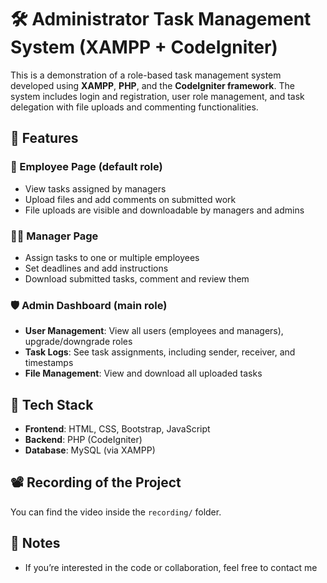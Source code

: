 # 🛠 Administrator Task Management System (XAMPP + CodeIgniter)

This is a demonstration of a role-based task management system developed using **XAMPP**, **PHP**, and the **CodeIgniter framework**. The system includes login and registration, user role management, and task delegation with file uploads and commenting functionalities.

## 🚀 Features

### 👤 Employee Page (default role)
- View tasks assigned by managers
- Upload files and add comments on submitted work
- File uploads are visible and downloadable by managers and admins

### 👨‍💼 Manager Page
- Assign tasks to one or multiple employees
- Set deadlines and add instructions
- Download submitted tasks, comment and review them

### 🛡 Admin Dashboard (main role)
- **User Management**: View all users (employees and managers), upgrade/downgrade roles
- **Task Logs**: See task assignments, including sender, receiver, and timestamps
- **File Management**: View and download all uploaded tasks

## 🎯 Tech Stack
- **Frontend**: HTML, CSS, Bootstrap, JavaScript
- **Backend**: PHP (CodeIgniter)
- **Database**: MySQL (via XAMPP)

## 📽 Recording of the Project
You can find the video inside the `recording/` folder.

## 📝 Notes
- If you’re interested in the code or collaboration, feel free to contact me

